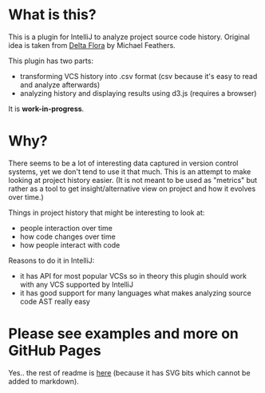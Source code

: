 What is this?
=============

This is a plugin for IntelliJ to analyze project source code history.
Original idea is taken from [Delta Flora](https://github.com/michaelfeathers/delta-flora) by Michael Feathers.

This plugin has two parts:
 - transforming VCS history into .csv format (csv because it's easy to read and analyze afterwards)
 - analyzing history and displaying results using d3.js (requires a browser)

It is **work-in-progress**.


Why?
====
There seems to be a lot of interesting data captured in version control systems, yet we don't tend to use it that much.
This is an attempt to make looking at project history easier.
(It is not meant to be used as "metrics" but rather as a tool to get insight/alternative view on project and how it evolves over time.)

Things in project history that might be interesting to look at:
 - people interaction over time
 - how code changes over time
 - how people interact with code

Reasons to do it in IntelliJ:
 - it has API for most popular VCSs so in theory this plugin should work with any VCS supported by IntelliJ
 - it has good support for many languages what makes analyzing source code AST really easy


Please see examples and more on GitHub Pages
============================================
Yes.. the rest of readme is [here](http://dkandalov.github.com/code-history-mining)
(because it has SVG bits which cannot be added to markdown).
